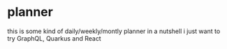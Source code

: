 # planner
this is some kind of daily/weekly/montly planner
in a nutshell i just want to try GraphQL, Quarkus and React
